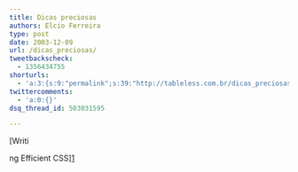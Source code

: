 ```yaml
---
title: Dicas preciosas
authors: Elcio Ferreira
type: post
date: 2003-12-09
url: /dicas_preciosas/
tweetbackscheck:
  - 1356434755
shorturls:
  - 'a:3:{s:9:"permalink";s:39:"http://tableless.com.br/dicas_preciosas";s:7:"tinyurl";s:26:"http://tinyurl.com/3gpk4kl";s:4:"isgd";s:19:"http://is.gd/zlnMmQ";}'
twittercomments:
  - 'a:0:{}'
dsq_thread_id: 503031595

---
```

[Writi
  
ng Efficient CSS][1]

 [1]: http://www.communitymx.com/content/article.cfm?cid=A43B828960590F55